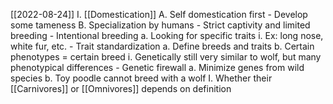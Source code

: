 [[2022-08-24]]
I. [[Domestication]]
	A. Self domestication first
		- Develop some tameness
	B. Specialization by humans
		- Strict captivity and limited breeding
		- Intentional breeding
			a. Looking for specific traits
				i. Ex: long nose, white fur, etc.
		- Trait standardization
			a. Define breeds and traits
			b. Certain phenotypes = certain breed
				i. Genetically still very similar to wolf, but many phenotypical differences
		- Genetic firewall
			a. Minimize genes from wild species
			b. Toy poodle cannot breed with a wolf
I. Whether their [[Carnivores]] or [[Omnivores]] depends on definition